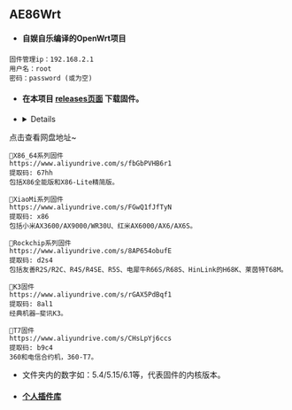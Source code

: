 ## AE86Wrt

* #### 自娱自乐编译的OpenWrt项目

```
固件管理ip：192.168.2.1  
用户名：root
密码：password (或为空)
```
* #### 在本项目 [releases页面](https://github.com/xiangfeidexiaohuo/OpenWrt_Build/releases) 下载固件。

* <details>
<summary>点击查看网盘地址~</summary>

```
🚗X86_64系列固件
https://www.aliyundrive.com/s/fbGbPVHB6r1
提取码: 67hh
包括X86全能版和X86-Lite精简版。
```

```
🚗XiaoMi系列固件
https://www.aliyundrive.com/s/FGwQ1fJfTyN
提取码: x86
包括小米AX3600/AX9000/WR30U、红米AX6000/AX6/AX6S。
```

```
🚗Rockchip系列固件
https://www.aliyundrive.com/s/8AP654obufE
提取码: d2s4
包括友善R2S/R2C、R4S/R4SE、R5S、电犀牛R66S/R68S、HinLink的H68K、莱茵特T68M。
```

```
🚗K3固件
https://www.aliyundrive.com/s/rGAX5PdBqf1
提取码: 8al1
经典机器—斐讯K3。
```

```
🚗T7固件
https://www.aliyundrive.com/s/CHsLpYj6ccs
提取码: b9c4
360和电信合约机，360-T7。
```

* 文件夹内的数字如：5.4/5.15/6.1等，代表固件的内核版本。

</details>

* #### [个人插件库](https://github.com/xiangfeidexiaohuo/openwrt-packages)

